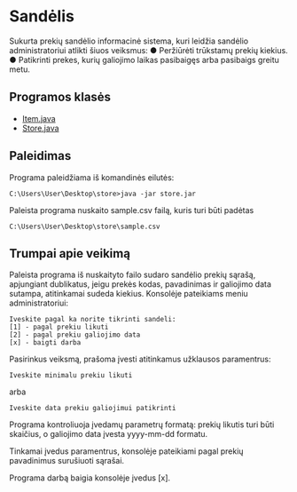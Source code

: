 # Sandėlis

Sukurta prekių sandėlio informacinė sistema, kuri leidžia sandėlio administratoriui atlikti šiuos veiksmus:
●	Peržiūrėti trūkstamų prekių kiekius. 
●	Patikrinti prekes, kurių galiojimo laikas pasibaigęs arba pasibaigs greitu metu. 

## Programos klasės

* [Item.java](https://github.com/SergejJerma/coding/blob/master/store/src/main/java/com/serjer/Item.java) 
* [Store.java](https://github.com/SergejJerma/coding/blob/master/store/src/main/java/com/serjer/Store.java) 

## Paleidimas

Programa paleidžiama iš komandinės eilutės: 

```
C:\Users\User\Desktop\store>java -jar store.jar
```

Paleista programa nuskaito sample.csv failą, kuris turi būti padėtas
```
C:\Users\User\Desktop\store\sample.csv
```

## Trumpai apie veikimą

Paleista programa iš nuskaityto failo sudaro sandėlio prekių sąrašą, apjungiant dublikatus, jeigu prekės kodas, pavadinimas ir galiojimo data sutampa, atitinkamai sudeda kiekius. 
Konsolėje pateikiams meniu administratoriui:

```
Iveskite pagal ka norite tikrinti sandeli:
[1] - pagal prekiu likuti
[2] - pagal prekiu galiojimo data
[x] - baigti darba
```
Pasirinkus veiksmą, prašoma įvesti atitinkamus užklausos paramentrus:
```
Iveskite minimalu prekiu likuti
```
arba

```
Iveskite data prekiu galiojimui patikrinti
```
Programa kontroliuoja įvedamų parametrų formatą: prekių likutis turi būti skaičius, o galiojimo data įvesta yyyy-mm-dd formatu.

Tinkamai įvedus paramentrus, konsolėje pateikiami pagal prekių pavadinimus surušiuoti sąrašai.

Programa darbą baigia konsolėje įvedus [x].
